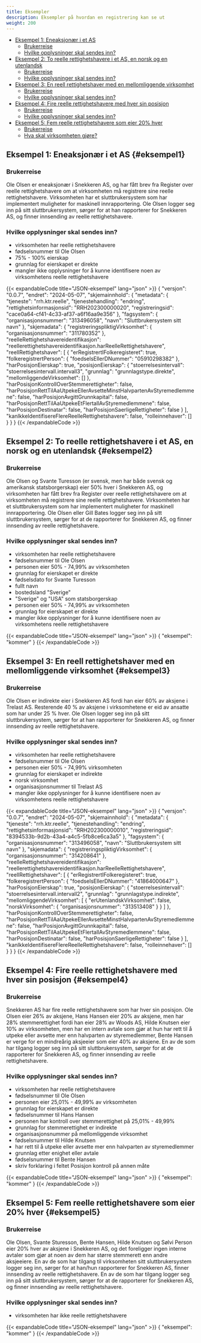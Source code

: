 ```yaml
---
title: Eksempler
description: Eksempler på hvordan en registrering kan se ut
weight: 200
---
```


<!-- TOC -->
  * [Eksempel 1: Eneaksjonær i et AS](#eksempel1)
    * [Brukerreise](#brukerreise)
    * [Hvilke opplysninger skal sendes inn?](#hvilke-opplysninger-skal-sendes-inn)
  * [Eksempel 2: To reelle rettighetshavere i et AS, en norsk og en utenlandsk](#eksempel2)
    * [Brukerreise](#brukerreise-1)
    * [Hvilke opplysninger skal sendes inn?](#hvilke-opplysninger-skal-sendes-inn-1)
  * [Eksempel 3: En reell rettighetshaver med en mellomliggende virksomhet](#eksempel3)
    * [Brukerreise](#brukerreise-2)
    * [Hvilke opplysninger skal sendes inn?](#hvilke-opplysninger-skal-sendes-inn-2)
  * [Eksempel 4: Fire reelle rettighetshavere med hver sin posisjon](#eksempel4)
    * [Brukerreise](#brukerreise-3)
    * [Hvilke opplysninger skal sendes inn?](#hvilke-opplysninger-skal-sendes-inn-3)
  * [Eksempel 5: Fem reelle rettighetshavere som eier 20% hver](#eksempel5)
    * [Brukerreise](#brukerreise-4)
    * [Hva skal virksomheten gjøre?](#hvilke-opplysninger-skal-sendes-inn-4)
<!-- TOC -->

## Eksempel 1: Eneaksjonær i et AS {#eksempel1}

### Brukerreise

Ole Olsen er eneaksjonær i Snekkeren AS, og har fått brev fra Register over reelle rettighetshavere om at virksomheten 
må registrere sine reelle rettighetshavere. Virksomheten har et sluttbrukersystem som har implementert muligheter for 
maskinell innrapportering. Ole Olsen logger seg inn på sitt sluttbrukersystem, sørger for at han rapporterer for 
Snekkeren AS, og finner innsending av reelle rettighetshavere.

### Hvilke opplysninger skal sendes inn?

* virksomheten har reelle rettighetshavere
* fødselsnummer til Ole Olsen
* 75% - 100% eierskap
* grunnlag for eierskapet er direkte
* mangler ikke opplysninger for å kunne identifisere noen av virksomhetens reelle rettighetshavere

{{< expandableCode title="JSON-eksempel" lang="json" >}}
{
  "versjon": "0.0.7",
  "endret": "2024-05-07",
  "skjemainnhold": {
    "metadata": {
      "tjeneste": "rrh.ktr.reelle",
      "tjenestehandling": "endring",
      "rettighetsinformasjonsid": "RRH202300000020",
      "registreringsid": "cace0a64-cf41-4c33-af37-a6f16aa9e356"
    },
    "fagsystem": {
      "organisasjonsnummer": "313496058",
      "navn": "Sluttbrukersystem sitt navn"
    },
    "skjemadata": {
      "registreringspliktigVirksomhet": {
        "organisasjonsnummer": "311780352"
      },
      "reelleRettighetshavereidentifikasjon": "reellerettighetshavereidentifikasjon.harReelleRettighetshavere",
      "reellRettighetshaver": [
        {
          "erRegistrertIFolkeregisteret": true,
          "folkeregistrertPerson": {
            "foedselsEllerDNummer": "05910298382"
          },
          "harPosisjonEierskap": true,
          "posisjonEierskap": {
            "stoerrelsesintervall": "stoerrelsesintervall.intervall3",
            "grunnlag": "grunnlagstype.direkte",
            "mellomliggendeVirksomhet": []
          },
          "harPosisjonKontrollOverStemmerettigheter": false,
          "harPosisjonRettTilAaUtpekeEllerAvsetteMinstHalvpartenAvStyremedlemmene": false,
          "harPosisjonAvgittGrunnkapital": false,
          "harPosisjonRettTilAaUtpekeEtFlertallAvStyremedlemmene": false,
          "harPosisjonDestinatar": false,
          "harPosisjonSaerligeRettigheter": false
        }
      ],
      "kanIkkeIdentifisereFlereReelleRettighetshavere": false,
      "rolleinnehaver": []
    }
  }
}
{{< /expandableCode >}}

## Eksempel 2: To reelle rettighetshavere i et AS, en norsk og en utenlandsk {#eksempel2}

### Brukerreise
Ole Olsen og Svante Turesson (er svensk, men har både svensk og amerikansk statsborgerskap) eier 50% hver i 
Snekkeren AS, og virksomheten har fått brev fra Register over reelle rettighetshavere om at virksomheten må registrere 
sine reelle rettighetshavere. Virksomheten har et sluttbrukersystem som har implementert muligheter for maskinell 
innrapportering. Ole Olsen eller Gill Bates logger seg inn på sitt sluttbrukersystem, sørger for at de rapporterer 
for Snekkeren AS, og finner innsending av reelle rettighetshavere.

### Hvilke opplysninger skal sendes inn?

* virksomheten har reelle rettighetshavere
* fødselsnummer til Ole Olsen
* personen eier 50% - 74,99% av virksomheten
* grunnlag for eierskapet er direkte
* fødselsdato for Svante Turesson
* fullt navn
* bostedsland "Sverige"
* "Sverige" og "USA" som statsborgerskap
* personen eier 50% - 74,99% av virksomheten
* grunnlag for eierskapet er direkte
* mangler ikke opplysninger for å kunne identifisere noen av virksomhetens reelle rettighetshavere

{{< expandableCode title="JSON-eksempel" lang="json" >}}
{
    "eksempel": "kommer"
}
{{< /expandableCode >}}

## Eksempel 3: En reell rettighetshaver med en mellomliggende virksomhet {#eksempel3}

### Brukerreise
Ole Olsen er indirekte eier i Snekkeren AS fordi han eier 60% av aksjene i Trelast AS. Resterende 40 % av aksjene i 
virksomhetene er eid av ansatte som har under 25 % hver. Ole Olsen logger seg inn på sitt sluttbrukersystem, sørger for 
at han rapporterer for Snekkeren AS, og finner innsending av reelle rettighetshavere.


### Hvilke opplysninger skal sendes inn?

* virksomheten har reelle rettighetshavere
* fødselsnummer til Ole Olsen
* personen eier 50% - 74,99% virksomheten
* grunnlag for eierskapet er indirekte
* norsk virksomhet
* organisasjonsnummer til Trelast AS
* mangler ikke opplysninger for å kunne identifisere noen av virksomhetens reelle rettighetshavere

{{< expandableCode title="JSON-eksempel" lang="json" >}}
{
  "versjon": "0.0.7",
  "endret": "2024-05-07",
  "skjemainnhold": {
    "metadata": {
      "tjeneste": "rrh.ktr.reelle",
      "tjenestehandling": "endring",
      "rettighetsinformasjonsid": "RRH202300000010",
      "registreringsid": "8394533b-9d2b-43a4-a4c5-5fb8ce6ca3a5"
    },
    "fagsystem": {
      "organisasjonsnummer": "313496058",
      "navn": "Sluttbrukersystem sitt navn"
    },
    "skjemadata": {
      "registreringspliktigVirksomhet": {
        "organisasjonsnummer": "314208641"
      },
      "reelleRettighetshavereidentifikasjon": "reellerettighetshavereidentifikasjon.harReelleRettighetshavere",
      "reellRettighetshaver": [
        {
          "erRegistrertIFolkeregisteret": true,
          "folkeregistrertPerson": {
            "foedselsEllerDNummer": "41864000647"
          },
          "harPosisjonEierskap": true,
          "posisjonEierskap": {
            "stoerrelsesintervall": "stoerrelsesintervall.intervall2",
            "grunnlag": "grunnlagstype.indirekte",
            "mellomliggendeVirksomhet": [
              {
                "erUtenlandskVirksomhet": false,
                "norskVirksomhet": {
                  "organisasjonsnummer": "313513408"
                }
              }
            ]
          },
          "harPosisjonKontrollOverStemmerettigheter": false,
          "harPosisjonRettTilAaUtpekeEllerAvsetteMinstHalvpartenAvStyremedlemmene": false,
          "harPosisjonAvgittGrunnkapital": false,
          "harPosisjonRettTilAaUtpekeEtFlertallAvStyremedlemmene": false,
          "harPosisjonDestinatar": false,
          "harPosisjonSaerligeRettigheter": false
        }
      ],
      "kanIkkeIdentifisereFlereReelleRettighetshavere": false,
      "rolleinnehaver": []
    }
  }
}
{{< /expandableCode >}}


## Eksempel 4: Fire reelle rettighetshavere med hver sin posisjon {#eksempel4}

### Brukerreise
Snekkeren AS har fire reelle rettighetshavere som har hver sin posisjon. Ole Olsen eier 26% av aksjene, Hans Hansen 
eier 20% av aksjene, men har 28% stemmerettighet fordi han eier 28% av Woods AS, Hilde Knutsen eier 10% av 
virksomheten, men har en intern avtale som gjør at hun har rett til å utpeke eller avsette mer enn halvparten av 
styremedlemmer, Bente Hansen er verge for en mindreårig aksjeeier som eier 40% av aksjene. En av de som har tilgang 
logger seg inn på sitt sluttbrukersystem, sørger for at de rapporterer for Snekkeren AS, og finner innsending av reelle 
rettighetshavere.

### Hvilke opplysninger skal sendes inn?

* virksomheten har reelle rettighetshavere
* fødselsnummer til Ole Olsen
* personen eier 25,01% - 49,99% av virksomheten
* grunnlag for eierskapet er direkte
* fødselsnummer til Hans Hansen
* personen har kontroll over stemmerettighet på 25,01% - 49,99%
* grunnlag for stemmerettighet er indirekte
* organisasjonsnummer på mellomliggende virksomhet
* fødselsnummer til Hilde Knutsen
* har rett til å utpeke eller avsette mer enn halvparten av styremedlemmer
* grunnlag etter enighet eller avtale
* fødselsnummer til Bente Hansen
* skriv forklaring i feltet Posisjon kontroll på annen måte

{{< expandableCode title="JSON-eksempel" lang="json" >}}
{
    "eksempel": "kommer"
}
{{< /expandableCode >}}


## Eksempel 5: Fem reelle rettighetshavere som eier 20% hver {#eksempel5}
### Brukerreise
Ole Olsen, Svante Sturesson, Bente Hansen, Hilde Knutsen og Sølvi Person eier 20% hver av aksjene i Snekkeren AS, og 
det foreligger ingen interne avtaler som gjør at noen av dem har større stemmerett enn andre aksjeeiere. En av de som 
har tilgang til virksomheten sitt sluttbrukersystem logger seg inn, sørger for at han/hun rapporterer for Snekkeren AS, 
finner innsending av reelle rettighetshavere. En av de som har tilgang logger seg inn på sitt sluttbrukersystem, sørger 
for at de rapporterer for Snekkeren AS, og finner innsending av reelle rettighetshavere.

### Hvilke opplysninger skal sendes inn?
* virksomheten har ikke reelle rettighetshavere

{{< expandableCode title="JSON-eksempel" lang="json" >}}
{
    "eksempel": "kommer"
}
{{< /expandableCode >}}
